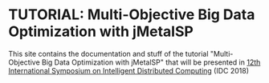 # TUTORIAL: Multi-Objective Big Data Optimization with jMetalSP

This site contains the documentation and stuff of the tutorial "Multi-Objective Big Data Optimization with jMetalSP" that will be presented in [12th International Symposium on Intelligent Distributed Computing](http://idc2018.jrlab.science/JMETALSP.php) (IDC 2018)
